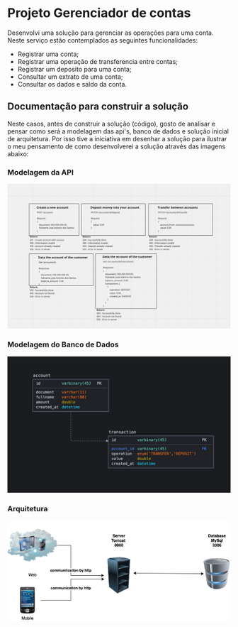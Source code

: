 # Projeto Gerenciador de contas

Desenvolvi uma solução para gerenciar as operações para uma conta. Neste serviço estão contemplados as seguintes funcionalidades:

- Registrar uma conta;
- Registrar uma operação de transferencia entre contas;
- Registrar um deposito para uma conta;
- Consultar um extrato de uma conta;
- Consultar os dados e saldo da conta.

## Documentação para construir a solução

Neste casos, antes de construir a solução (código), gosto de analisar e pensar como será a modelagem das api's, banco de dados e solução inicial de arquitetura.
Por isso tive a iniciativa em desenhar a solução para ilustrar o meu pensamento de como desenvolverei a solução através das imagens abaixo:

### Modelagem da API

![API](/model_api.jpg)


### Modelagem do Banco de Dados

![Database](model_db.jpg)

### Arquitetura

![Database](model_architecture.jpg)
